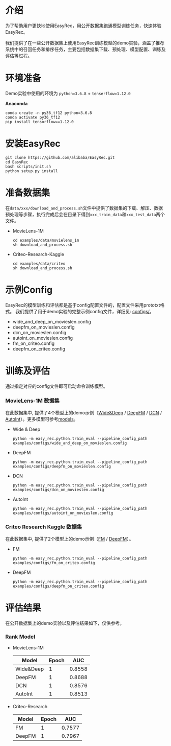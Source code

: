 # 介绍

为了帮助用户更快地使用EasyRec，用公开数据集跑通模型训练任务，快速体验EasyRec。

我们提供了在一些公开数据集上使用EasyRec训练模型的demo实验，涵盖了推荐系统中的召回任务和排序任务，主要包括数据集下载、预处理、模型配置、训练及评估等过程。

# 环境准备

Demo实验中使用的环境为 `python=3.6.8` + `tenserflow=1.12.0`

**Anaconda**

```
conda create -n py36_tf12 python=3.6.8
conda activate py36_tf12
pip install tensorflow==1.12.0
```

# 安装EasyRec

```
git clone https://github.com/alibaba/EasyRec.git
cd EasyRec
bash scripts/init.sh
python setup.py install
```

# 准备数据集

在`data/xxx/download_and_process.sh`文件中提供了数据集的下载、解压、数据预处理等步骤，执行完成后会在目录下得到`xxx_train_data`和`xxx_test_data`两个文件。

- MovieLens-1M

  ```
  cd examples/data/movielens_1m
  sh download_and_process.sh
  ```

- Criteo-Research-Kaggle

  ```
  cd examples/data/criteo
  sh download_and_process.sh
  ```

<!-- ### Amazon-Books

我们提供了数据集的下载、解压、预处理等步骤，处理完成后会得到**amazon_train_data**和**amazon_test_data**两个文件。

```
cd data/amazon_books
sh download_and_process.sh
``` -->

# 示例Config

EasyRec的模型训练和评估都是基于config配置文件的，配置文件采用prototxt格式。 我们提供了用于demo实验的完整示例config文件，详细见: [configs/](configs/)。

- wide_and_deep_on_movieslen.config
- deepfm_on_movieslen.config
- dcn_on_movieslen.config
- autoint_on_movieslen.config
- fm_on_criteo.config
- deepfm_on_criteo.config

# 训练及评估

通过指定对应的config文件即可启动命令训练模型。

### MovieLens-1M 数据集

在此数据集中, 提供了4个模型上的demo示例（[Wide&Deep](wide_and_deep.md) / [DeepFM](deepfm.md) / [DCN](dcn.md) / [AutoInt](din.md)）。更多模型可参考[models](../../docs/source/models/)。

- Wide & Deep

  `python -m easy_rec.python.train_eval --pipeline_config_path examples/configs/wide_and_deep_on_movieslen.config `

- DeepFM

  `python -m easy_rec.python.train_eval --pipeline_config_path examples/configs/deepfm_on_movieslen.config `

- DCN

  `python -m easy_rec.python.train_eval --pipeline_config_path examples/configs/dcn_on_movieslen.config `

- AutoInt

  `python -m easy_rec.python.train_eval --pipeline_config_path examples/configs/autoint_on_movieslen.config `

### Criteo Research Kaggle 数据集

在此数据集中, 提供了2个模型上的demo示例（[FM](fm.md) / [DeepFM](deepfm.md)）。

- FM

  `python -m easy_rec.python.train_eval --pipeline_config_path examples/configs/fm_on_criteo.config`

- DeepFM

  `python -m easy_rec.python.train_eval --pipeline_config_path examples/configs/deepfm_on_criteo.config`

<!-- 例如，在`movielens-1m`数据集上训练`DeepFM`模型并得到评估结果。

```
python -m easy_rec.python.train_eval --pipeline_config_path examples/configs/deepfm_on_movieslen.config
```

更多数据集和模型训练任务的命令参考[rank_model/](rank_model/) 和[match_model/](match_model/)。 -->

# 评估结果

在公开数据集上的demo实验以及评估结果如下，仅供参考。

<!-- ### Match Model

| DataSet | Model | HitRate |
| ------- | ----- | ------- |
|         | MIND  |         |
|         | DSSM  |         | -->

### Rank Model

- MovieLens-1M

  | Model     | Epoch | AUC    |
  | --------- | ----- | ------ |
  | Wide&Deep | 1     | 0.8558 |
  | DeepFM    | 1     | 0.8688 |
  | DCN       | 1     | 0.8576 |
  | AutoInt   | 1     | 0.8513 |

- Criteo-Research

  | Model  | Epoch | AUC    |
  | ------ | ----- | ------ |
  | FM     | 1     | 0.7577 |
  | DeepFM | 1     | 0.7967 |
